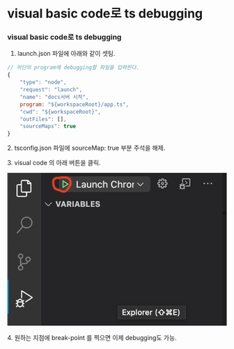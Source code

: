 # visual basic code로 ts debugging

### visual basic code로 ts debugging

1. launch.json 파일에 아래와 같이 셋팅.

```javascript
// 하단의 program에 debugging할 파일을 입력한다.
{
    "type": "node",
    "request": "launch",
    "name": "docs서버 시작",
    program: "${workspaceRoot}/app.ts", 
    "cwd": "${workspaceRoot}",
    "outFiles": [],
    "sourceMaps": true
}
```

&#x20;  2\. tsconfig.json 파일에 sourceMap: true 부분 주석을 해제.

&#x20;  3\. visual code 의 아래 버튼을 클릭.

![](<../../.gitbook/assets/image (24).png>)

&#x20; 4\. 원하는 지점에 break-point 를 찍으면 이제 debugging도 가능.
